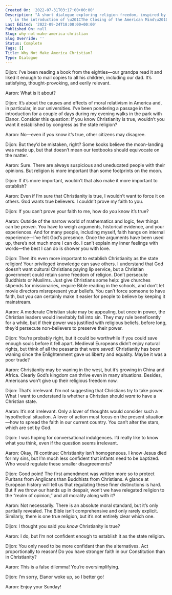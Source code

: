 ```yaml
---
Created On: '2022-07-31T03:17:00+00:00'
Description: "A short dialogue exploring religion freedom, inspired by a paragraph\
  \ in the introduction of \u201CThe Closing of the American Mind\u201D by Allan Bloom."
Last Edited: '2022-09-24T18:00:00+00:00'
Published On: null
Slug: why-not-make-america-christian
Slug Override: ''
Status: Complete
Tags: []
Title: Why Not Make America Christian?
Type: Dialogue
---
```

<p><span class="sc">Dijon:</span> I’ve been reading a book from the eighties—our grandpa read it and liked it enough to mail copies to all his children, including our dad. It’s satisfying, thought-provoking, and eerily relevant.</p>
<p><span class="sc">Aaron:</span> What is it about?</p>
<p><span class="sc">Dijon:</span> It’s about the causes and effects of moral relativism in America and, in particular, in our universities. I’ve been pondering a passage in the introduction for a couple of days during my evening walks in the park with Elanor. Consider this question: If you know Christianity is true, wouldn’t you want it established by congress as the state religion?</p>
<p><span class="sc">Aaron:</span> No—even if <em>you</em> know it’s true, other citizens may disagree.</p>
<p><span class="sc">Dijon:</span> But they’d be mistaken, right? Some kooks believe the moon-landing was made up, but that doesn’t mean our textbooks should equivocate on the matter.</p>
<p><span class="sc">Aaron:</span> Sure. There are always suspicious and uneducated people with their opinions. But religion is more important than some footprints on the moon.</p>
<p><span class="sc">Dijon:</span> If it’s more important, wouldn’t that also make it more important to establish?</p>
<p><span class="sc">Aaron:</span> Even if I’m sure that Christianity is true, I wouldn’t want to force it on others. God wants true believers. I couldn’t prove my faith to you.</p>
<p><span class="sc">Dijon:</span> If you can’t prove your faith to me, how do <em>you</em> know it’s true?</p>
<p><span class="sc">Aaron:</span> Outside of the narrow world of mathematics and logic, few things can be <em>proven</em>. You have to weigh arguments, historical evidence, and your experiences. And for many people, including myself, faith hangs on internal experience—I’ve felt God’s presence. Once the arguments have been used up, there’s not much more I can do. I can’t explain my inner feelings with words—the best I can do is shower you with love.</p>
<p><span class="sc">Dijon:</span> Then it’s even more important to establish Christianity as the state religion! Your privileged knowledge can save others. I understand that God doesn’t want cultural Christians paying lip service, but a Christian government could retain some freedom of religion. Don’t persecute Buddhists or Muslims. Just give Christians some help: give churches stipends for missionaries, require Bible reading in the schools, and don’t let movie directors misrepresent your beliefs. You can’t force someone to have faith, but you can certainly make it easier for people to believe by keeping it mainstream.</p>
<p><span class="sc">Aaron:</span> A moderate Christian state may be appealing, but once in power, the Christian leaders would inevitably fall into sin. They may rule beneficently for a while, but if their power was justified with religious beliefs, before long, they’d persecute non-believers to preserve their power.</p>
<p><span class="sc">Dijon:</span> You’re probably right, but it could be worthwhile if you could save enough souls before it fell apart. Medieval Europeans didn’t enjoy natural rights, but think of all the peasants that were saved! Christianity has been waning since the Enlightenment gave us liberty and equality. Maybe it was a poor trade?</p>
<p><span class="sc">Aaron:</span> Christianity may be waning in the west, but it’s growing in China and Africa. Clearly God’s kingdom can thrive even in many situations. Besides, Americans won’t give up their religious freedom now.</p>
<p><span class="sc">Dijon:</span> That’s irrelevant. I’m not suggesting that Christians try to take power. What I want to understand is whether a Christian should <em>want</em> to have a Christian state.</p>
<p><span class="sc">Aaron:</span> It’s not irrelevant. Only a lover of thoughts would consider such a hypothetical situation. A lover of action must focus on the present situation—how to spread the faith in our current country. You can’t alter the stars, which are set by God.</p>
<p><span class="sc">Dijon:</span> I was hoping for conversational indulgences. I’d really like to know what you think, even if the question seems irrelevant.</p>
<p><span class="sc">Aaron:</span> Okay, I’ll continue: Christianity isn’t homogeneous. I know Jesus died for my sins, but I’m much less confident that infants need to be baptized. Who would regulate these smaller disagreements?</p>
<p><span class="sc">Dijon:</span> Good point! The first amendment was written more so to protect Puritans from Anglicans than Buddhists from Christians. A glance at European history will tell us that regulating these finer distinctions is hard. But if we throw our hands up in despair, won’t we have relegated religion to the “realm of opinion,” and all morality along with it?</p>
<p><span class="sc">Aaron:</span> Not necessarily. There is an absolute moral standard, but it’s only partially revealed. The Bible isn’t comprehensive and only rarely explicit. Similarly, there is one true religion, but it’s not entirely clear which one.</p>
<p><span class="sc">Dijon:</span> I thought you said you <em>know</em> Christianity is true?</p>
<p><span class="sc">Aaron:</span> I do, but I’m not confident enough to establish it as the state religion.</p>
<p><span class="sc">Dijon:</span> You only need to be more confidant than the alternatives. Act proportionally to reason! Do you have stronger faith in our Constitution than in Christianity?</p>
<p><span class="sc">Aaron:</span> This is a false dilemma! You’re oversimplifying.</p>
<p><span class="sc">Dijon:</span> I’m sorry, Elanor woke up, so I better go!</p>
<p><span class="sc">Aaron:</span> Enjoy your Sunday!</p>
